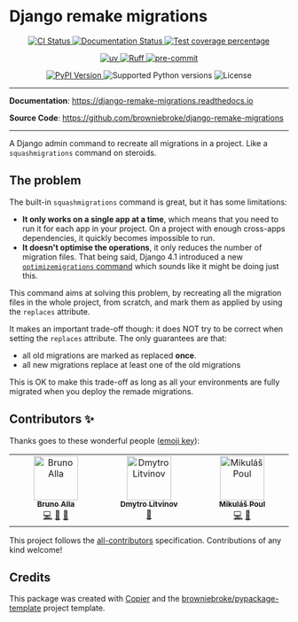 # Django remake migrations

<p align="center">
  <a href="https://github.com/browniebroke/django-remake-migrations/actions/workflows/ci.yml?query=branch%3Amain">
    <img src="https://img.shields.io/github/actions/workflow/status/browniebroke/django-remake-migrations/ci.yml?branch=main&label=CI&logo=github&style=flat-square" alt="CI Status" >
  </a>
  <a href="https://django-remake-migrations.readthedocs.io">
    <img src="https://img.shields.io/readthedocs/django-remake-migrations.svg?logo=read-the-docs&logoColor=fff&style=flat-square" alt="Documentation Status">
  </a>
  <a href="https://codecov.io/gh/browniebroke/django-remake-migrations">
    <img src="https://img.shields.io/codecov/c/github/browniebroke/django-remake-migrations.svg?logo=codecov&logoColor=fff&style=flat-square" alt="Test coverage percentage">
  </a>
</p>
<p align="center">
  <a href="https://github.com/astral-sh/uv">
    <img src="https://img.shields.io/endpoint?url=https://raw.githubusercontent.com/astral-sh/uv/main/assets/badge/v0.json" alt="uv">
  </a>
  <a href="https://github.com/astral-sh/ruff">
    <img src="https://img.shields.io/endpoint?url=https://raw.githubusercontent.com/astral-sh/ruff/main/assets/badge/v2.json" alt="Ruff">
  </a>
  <a href="https://github.com/pre-commit/pre-commit">
    <img src="https://img.shields.io/badge/pre--commit-enabled-brightgreen?logo=pre-commit&logoColor=white&style=flat-square" alt="pre-commit">
  </a>
</p>
<p align="center">
  <a href="https://pypi.org/project/django-remake-migrations/">
    <img src="https://img.shields.io/pypi/v/django-remake-migrations.svg?logo=python&logoColor=fff&style=flat-square" alt="PyPI Version">
  </a>
  <img src="https://img.shields.io/pypi/pyversions/django-remake-migrations.svg?style=flat-square&logo=python&amp;logoColor=fff" alt="Supported Python versions">
  <img src="https://img.shields.io/pypi/l/django-remake-migrations.svg?style=flat-square" alt="License">
</p>

---

**Documentation**: <a href="https://django-remake-migrations.readthedocs.io" target="_blank">https://django-remake-migrations.readthedocs.io</a>

**Source Code**: <a href="https://github.com/browniebroke/django-remake-migrations" target="_blank">https://github.com/browniebroke/django-remake-migrations </a>

---

A Django admin command to recreate all migrations in a project. Like a `squashmigrations` command on steroids.

## The problem

The built-in `squashmigrations` command is great, but it has some limitations:

- **It only works on a single app at a time**, which means that you need to run it for each app in your project. On a project with enough cross-apps dependencies, it quickly becomes impossible to run.
- **It doesn't optimise the operations**, it only reduces the number of migration files. That being said, Django 4.1 introduced a new [`optimizemigrations` command](https://docs.djangoproject.com/en/stable/ref/django-admin/#optimizemigration) which sounds like it might be doing just this.

This command aims at solving this problem, by recreating all the migration files in the whole project, from scratch, and mark them as applied by using the `replaces` attribute.

It makes an important trade-off though: it does NOT try to be correct when setting the `replaces` attribute. The only guarantees are that:

- all old migrations are marked as replaced **once**.
- all new migrations replace at least one of the old migrations

This is OK to make this trade-off as long as all your environments are fully migrated when you deploy the remade migrations.

## Contributors ✨

Thanks goes to these wonderful people ([emoji key](https://allcontributors.org/docs/en/emoji-key)):

<!-- prettier-ignore-start -->
<!-- ALL-CONTRIBUTORS-LIST:START - Do not remove or modify this section -->
<!-- prettier-ignore-start -->
<!-- markdownlint-disable -->
<table>
  <tbody>
    <tr>
      <td align="center" valign="top" width="14.28%"><a href="https://browniebroke.com/"><img src="https://avatars.githubusercontent.com/u/861044?v=4?s=80" width="80px;" alt="Bruno Alla"/><br /><sub><b>Bruno Alla</b></sub></a><br /><a href="https://github.com/browniebroke/django-remake-migrations/commits?author=browniebroke" title="Code">💻</a> <a href="#ideas-browniebroke" title="Ideas, Planning, & Feedback">🤔</a> <a href="https://github.com/browniebroke/django-remake-migrations/commits?author=browniebroke" title="Documentation">📖</a></td>
      <td align="center" valign="top" width="14.28%"><a href="https://github.com/DmytroLitvinov"><img src="https://avatars.githubusercontent.com/u/16066485?v=4?s=80" width="80px;" alt="Dmytro Litvinov"/><br /><sub><b>Dmytro Litvinov</b></sub></a><br /><a href="https://github.com/browniebroke/django-remake-migrations/commits?author=DmytroLitvinov" title="Documentation">📖</a></td>
      <td align="center" valign="top" width="14.28%"><a href="http://mikulaspoul.cz"><img src="https://avatars.githubusercontent.com/u/5583319?v=4?s=80" width="80px;" alt="Mikuláš Poul"/><br /><sub><b>Mikuláš Poul</b></sub></a><br /><a href="https://github.com/browniebroke/django-remake-migrations/commits?author=mikicz" title="Code">💻</a> <a href="#ideas-mikicz" title="Ideas, Planning, & Feedback">🤔</a></td>
    </tr>
  </tbody>
</table>

<!-- markdownlint-restore -->
<!-- prettier-ignore-end -->

<!-- ALL-CONTRIBUTORS-LIST:END -->
<!-- prettier-ignore-end -->

This project follows the [all-contributors](https://github.com/all-contributors/all-contributors) specification. Contributions of any kind welcome!

## Credits

This package was created with
[Copier](https://copier.readthedocs.io/) and the
[browniebroke/pypackage-template](https://github.com/browniebroke/pypackage-template)
project template.

